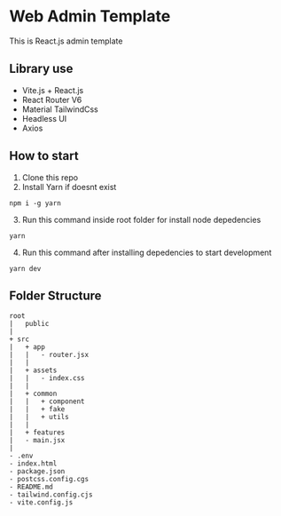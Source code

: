 # Web Admin Template

This is React.js admin template

## Library use

- Vite.js + React.js
- React Router V6
- Material TailwindCss
- Headless UI
- Axios

## How to start

1. Clone this repo
2. Install Yarn if doesnt exist

```
npm i -g yarn
```

3. Run this command inside root folder for install node depedencies

```
yarn
```

4. Run this command after installing depedencies to start development

```
yarn dev
```

## Folder Structure

```
root
|   public
|
+ src
|   + app
|   |   - router.jsx
|   |
|   + assets
|   |   - index.css
|   |
|   + common
|   |   + component
|   |   + fake
|   |   + utils
|   |
|   + features
|   - main.jsx
|
- .env
- index.html
- package.json
- postcss.config.cgs
- README.md
- tailwind.config.cjs
- vite.config.js
```
